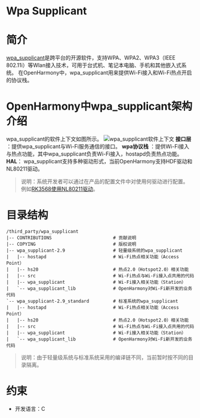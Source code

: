 # Wpa Supplicant
# 简介
[wpa_supplicant](https://w1.fi/wpa_supplicant/)是跨平台的开源软件，支持WPA、WPA2、WPA3（IEEE 802.11i）等Wlan接入技术，可用于台式机、笔记本电脑、手机和其他嵌入式系统。
在OpenHarmony中，wpa_supplicant用来提供Wi-Fi接入和Wi-Fi热点开启的协议栈。

# OpenHarmony中wpa_supplicant架构介绍
wpa_supplicant的软件上下文如图所示。
![wpa_supplicant软件上下文](https://foruda.gitee.com/images/1663914145839018363/98121b90_7809085.png "wpa_supplicant软件上下文")
 **接口层** ：提供wpa_supplicant与Wi-Fi服务通信的接口。
 **wpa协议栈** ：提供Wi-Fi接入与热点功能，其中wpa_supplicant负责Wi-Fi接入，hostapd负责热点功能。
 **HAL**： wpa_supplicant支持多种驱动形式，当前OpenHarmony支持HDF驱动和NL80211驱动。

> 说明：系统开发者可以通过在产品的配置文件中对使用何驱动进行配置。
例如[RK3568使用NL80211驱动](https://gitee.com/openharmony/vendor_hihope/pulls/375)。

# 目录结构
``` shell
/third_party/wpa_supplicant
|-- CONTRIBUTIONS                       # 贡献说明
|-- COPYING                             # 版权说明
|-- wpa_supplicant-2.9                  # 轻量级系统的wpa_supplicant
|   |-- hostapd                         # Wi-Fi热点相关功能（Access Point）
|   |-- hs20                            # 热点2.0（Hotspot2.0）相关功能
|   |-- src                             # Wi-Fi热点与Wi-Fi接入点共用的代码
|   |-- wpa_supplicant                  # Wi-Fi接入相关功能（Station）
|   `-- wpa_supplicant_lib              # OpenHarmony对Wi-Fi新开发的业务代码
`-- wpa_supplicant-2.9_standard         # 标准系统的wpa_supplicant
|   |-- hostapd                         # Wi-Fi热点相关功能（Access Point）
|   |-- hs20                            # 热点2.0（Hotspot2.0）相关功能
|   |-- src                             # Wi-Fi热点与Wi-Fi接入点共用的代码
|   |-- wpa_supplicant                  # Wi-Fi接入相关功能（Station）
|   `-- wpa_supplicant_lib              # OpenHarmony对Wi-Fi新开发的业务代码

```
> 说明：由于轻量级系统与标准系统采用的编译链不同，当前暂时按不同的目录隔离。

# 约束
- 开发语言：C